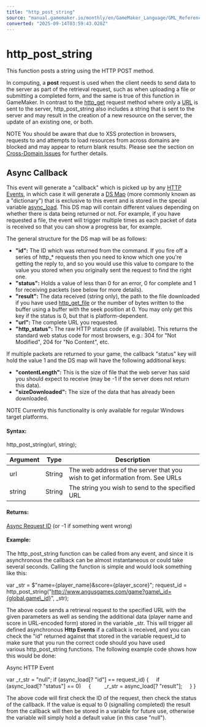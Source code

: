 ```yaml
---
title: "http_post_string"
source: "manual.gamemaker.io/monthly/en/GameMaker_Language/GML_Reference/Asynchronous_Functions/HTTP/http_post_string.htm"
converted: "2025-09-14T03:59:43.028Z"
---
```


# http\_post\_string

This function posts a string using the HTTP POST method.

In computing, a **post** request is used when the client needs to send data to the server as part of the retrieval request, such as when uploading a file or submitting a completed form, and the same is true of this function in GameMaker. In contrast to the [http\_get](http_get.htm) request method where only a [URL](HTTP.htm#urls) is sent to the server, http\_post\_string also includes a string that is sent to the server and may result in the creation of a new resource on the server, the update of an existing one, or both.

NOTE You should be aware that due to XSS protection in browsers, requests to and attempts to load resources from across domains are blocked and may appear to return blank results. Please see the section on [Cross-Domain Issues](HTTP.md) for further details.

## Async Callback

This event will generate a "callback" which is picked up by any [HTTP Events](../../../../The_Asset_Editors/Object_Properties/Async_Events/HTTP.md), in which case it will generate a [DS Map](../../Data_Structures/DS_Maps/ds_map_create.md) (more commonly known as a "dictionary") that is exclusive to this event and is stored in the special variable [async\_load](../../../GML_Overview/Variables/Builtin_Global_Variables/async_load.md). This DS map will contain different values depending on whether there is data being returned or not. For example, if you have requested a file, the event will trigger multiple times as each packet of data is received so that you can show a progress bar, for example.

The general structure for the DS map will be as follows:

-   **"id":** The ID which was returned from the command. If you fire off a series of http\_\* requests then you need to know which one you're getting the reply to, and so you would use this value to compare to the value you stored when you originally sent the request to find the right one.
-   **"status":** Holds a value of less than 0 for an error, 0 for complete and 1 for receiving packets (see below for more details).
-   **"result":** The data received (string only), the path to the file downloaded if you have used [http\_get\_file](http_get_file.htm) or the number of bytes written to the buffer using a buffer with the seek position at 0. You may only get this key if the status is 0, but that is platform-dependent.
-   **"url":** The complete URL you requested.
-   **"http\_status":** The raw HTTP status code (if available). This returns the standard web status code for most browsers, e.g.: 304 for "Not Modified", 204 for "No Content", etc.

If multiple packets are returned to your game, the callback "status" key will hold the value 1 and the DS map will have the following additional keys:

-   **"contentLength":** This is the size of file that the web server has said you should expect to receive (may be -1 if the server does not return this data).
-   **"sizeDownloaded":** The size of the data that has already been downloaded.

NOTE Currently this functionality is only available for regular Windows target platforms.

#### Syntax:

http\_post\_string(url, string);

| Argument | Type | Description |
| --- | --- | --- |
| url | String | The web address of the server that you wish to get information from. See URLs |
| string | String | The string you wish to send to the specified URL |

#### Returns:

[Async Request ID](../Asynchronous_Functions.md) (or -1 if something went wrong)

#### Example:

The http\_post\_string function can be called from any event, and since it is asynchronous the callback can be almost instantaneous or could take several seconds. Calling the function is simple and would look something like this:

var \_str = $"name={player\_name}&score={player\_score}";
request\_id = http\_post\_string("http://www.angusgames.com/game?game\_id={global.game\_id}", \_str);

The above code sends a retrieval request to the specified URL with the given parameters as well as sending the additional data (player name and score in URL-encoded form) stored in the variable \_str. This will trigger all defined asynchronous **Http Events** if a callback is received, and you can check the "id" returned against that stored in the variable request\_id to make sure that you run the correct code should you have used various http\_post\_string functions. The following example code shows how this would be done:

Async HTTP Event

var \_r\_str = "null";
if (async\_load\[? "id"\] == request\_id)
{
    if (async\_load\[? "status"\] == 0)
    {
        \_r\_str = async\_load\[? "result"\];
    }
}

The above code will first check the ID of the request, then check the status of the callback. If the value is equal to 0 (signalling completed) the result from the callback will then be stored in a variable for future use, otherwise the variable will simply hold a default value (in this case "null").
